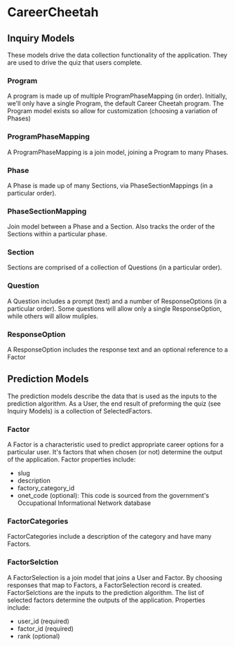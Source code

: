 # CareerCheetah

## Inquiry Models
These models drive the data collection functionality of the application. They are used to drive the quiz that users complete.

### Program
A program is made up of multiple ProgramPhaseMapping (in order). Initially, we'll only have a single Program, the default Career Cheetah program. The Program model exists so allow for customization (choosing a variation of Phases)

### ProgramPhaseMapping
A ProgramPhaseMapping is a join model, joining a Program to many Phases.

### Phase
A Phase is made up of many Sections, via PhaseSectionMappings (in a particular order).

### PhaseSectionMapping
Join model between a Phase and a Section. Also tracks the order of the Sections within a particular phase.

### Section
Sections are comprised of a collection of Questions (in a particular order).

### Question
A Question includes a prompt (text) and a number of ResponseOptions (in a particular order). Some questions will allow only a single ResponseOption, while others will allow muliples.

### ResponseOption
A ResponseOption includes the response text and an optional reference to a Factor

## Prediction Models
The prediction models describe the data that is used as the inputs to the prediction algorithm. As a User, the end result of preforming the quiz (see Inquiry Models) is a collection of SelectedFactors.

### Factor
A Factor is a characteristic used to predict appropriate career options for a particular user. It's factors that when chosen (or not) determine the output of the application. Factor properties include:

* slug
* description
* factory_category_id
* onet_code (optional): This code is sourced from the government's Occupational Informational Network database

### FactorCategories
FactorCategories include a description of the category and have many Factors.

### FactorSelction
A FactorSelection is a join model that joins a User and Factor. By choosing responses that map to Factors, a FactorSelection record is created. FactorSelctions are the inputs to the prediction algorithm. The list of selected factors determine the outputs of the application. Properties include:

* user_id (required)
* factor_id (required)
* rank (optional)
